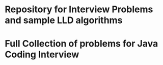 # Repository for Interview Problems and sample LLD algorithms
# Full Collection of problems for Java Coding Interview
